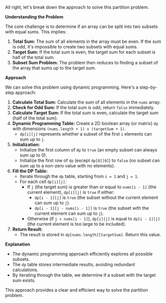 All right, let's break down the approach to solve this partition problem.

**Understanding the Problem**

The core challenge is to determine if an array can be split into two subsets with equal sums. This implies:

1.  **Total Sum:** The sum of all elements in the array must be even. If the sum is odd, it's impossible to create two subsets with equal sums.
2.  **Target Sum:** If the total sum is even, the target sum for each subset is half of the total sum.
3.  **Subset Sum Problem:** The problem then reduces to finding a subset of the array that sums up to the target sum.

**Approach**

We can solve this problem using dynamic programming. Here's a step-by-step approach:

1.  **Calculate Total Sum:** Calculate the sum of all elements in the `nums` array.
2.  **Check for Odd Sum:** If the total sum is odd, return `false` immediately.
3.  **Calculate Target Sum:** If the total sum is even, calculate the target sum (half of the total sum).
4.  **Dynamic Programming Table:** Create a 2D boolean array (or matrix) `dp` with dimensions `(nums.length + 1) x (targetSum + 1)`.
    * `dp[i][j]` represents whether a subset of the first `i` elements can sum up to `j`.
5.  **Initialization:**
    * Initialize the first column of `dp` to `true` (an empty subset can always sum up to 0).
    * Initialize the first row of `dp` (except `dp[0][0]`) to `false` (no subset can sum up to a non-zero value with no elements).
6.  **Fill the DP Table:**
    * Iterate through the `dp` table, starting from `i = 1` and `j = 1`.
    * For each cell `dp[i][j]`:
        * If `j` (the target sum) is greater than or equal to `nums[i - 1]` (the current element), `dp[i][j]` is `true` if either:
            * `dp[i - 1][j]` is `true` (the subset without the current element can sum up to `j`).
            * `dp[i - 1][j - nums[i - 1]]` is `true` (the subset with the current element can sum up to `j`).
        * Otherwise (if `j < nums[i - 1]`), `dp[i][j]` is equal to `dp[i - 1][j]` (the current element is too large to be included).
7.  **Return Result:**
    * The result is stored in `dp[nums.length][targetSum]`. Return this value.

**Explanation**

* The dynamic programming approach efficiently explores all possible subsets.
* The `dp` table stores intermediate results, avoiding redundant calculations.
* By iterating through the table, we determine if a subset with the target sum exists.

This approach provides a clear and efficient way to solve the partition problem.
